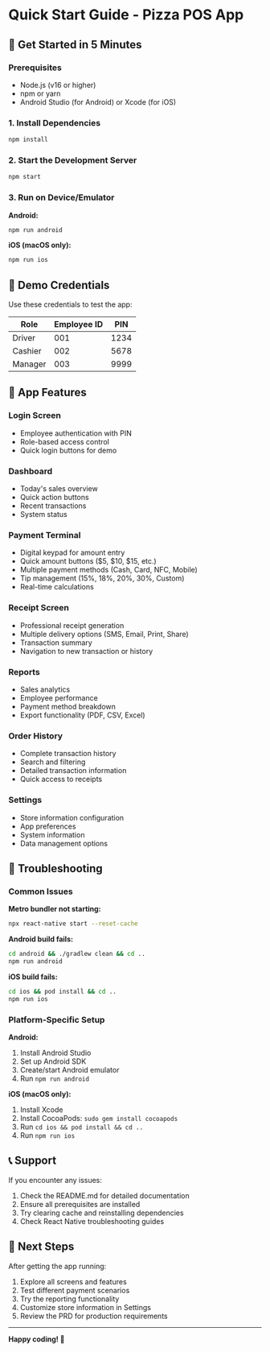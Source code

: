 # Quick Start Guide - Pizza POS App

## 🚀 Get Started in 5 Minutes

### Prerequisites
- Node.js (v16 or higher)
- npm or yarn
- Android Studio (for Android) or Xcode (for iOS)

### 1. Install Dependencies
```bash
npm install
```

### 2. Start the Development Server
```bash
npm start
```

### 3. Run on Device/Emulator

**Android:**
```bash
npm run android
```

**iOS (macOS only):**
```bash
npm run ios
```

## 🧪 Demo Credentials

Use these credentials to test the app:

| Role | Employee ID | PIN |
|------|-------------|-----|
| Driver | 001 | 1234 |
| Cashier | 002 | 5678 |
| Manager | 003 | 9999 |

## 📱 App Features

### Login Screen
- Employee authentication with PIN
- Role-based access control
- Quick login buttons for demo

### Dashboard
- Today's sales overview
- Quick action buttons
- Recent transactions
- System status

### Payment Terminal
- Digital keypad for amount entry
- Quick amount buttons ($5, $10, $15, etc.)
- Multiple payment methods (Cash, Card, NFC, Mobile)
- Tip management (15%, 18%, 20%, 30%, Custom)
- Real-time calculations

### Receipt Screen
- Professional receipt generation
- Multiple delivery options (SMS, Email, Print, Share)
- Transaction summary
- Navigation to new transaction or history

### Reports
- Sales analytics
- Employee performance
- Payment method breakdown
- Export functionality (PDF, CSV, Excel)

### Order History
- Complete transaction history
- Search and filtering
- Detailed transaction information
- Quick access to receipts

### Settings
- Store information configuration
- App preferences
- System information
- Data management options

## 🔧 Troubleshooting

### Common Issues

**Metro bundler not starting:**
```bash
npx react-native start --reset-cache
```

**Android build fails:**
```bash
cd android && ./gradlew clean && cd ..
npm run android
```

**iOS build fails:**
```bash
cd ios && pod install && cd ..
npm run ios
```

### Platform-Specific Setup

**Android:**
1. Install Android Studio
2. Set up Android SDK
3. Create/start Android emulator
4. Run `npm run android`

**iOS (macOS only):**
1. Install Xcode
2. Install CocoaPods: `sudo gem install cocoapods`
3. Run `cd ios && pod install && cd ..`
4. Run `npm run ios`

## 📞 Support

If you encounter any issues:
1. Check the README.md for detailed documentation
2. Ensure all prerequisites are installed
3. Try clearing cache and reinstalling dependencies
4. Check React Native troubleshooting guides

## 🎯 Next Steps

After getting the app running:
1. Explore all screens and features
2. Test different payment scenarios
3. Try the reporting functionality
4. Customize store information in Settings
5. Review the PRD for production requirements

---

**Happy coding! 🍕** 